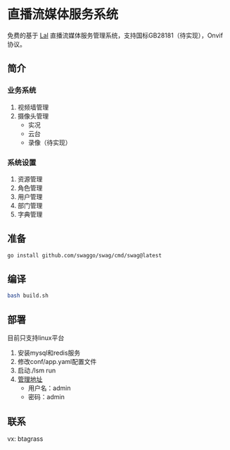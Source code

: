 # 直播流媒体服务系统
免费的基于 [Lal](https://pengrl.com/) 直播流媒体服务管理系统，支持国标GB28181（待实现），Onvif协议。
## 简介
### 业务系统
1. 视频墙管理
2. 摄像头管理
    * 实况
    * 云台
    * 录像（待实现）
### 系统设置
1. 资源管理
2. 角色管理
3. 用户管理
4. 部门管理
5. 字典管理
## 准备
```bash
go install github.com/swaggo/swag/cmd/swag@latest
```
## 编译
```bash
bash build.sh
```
## 部署
目前只支持linux平台
1. 安装mysql和redis服务
2. 修改conf/app.yaml配置文件
3. 启动./lsm run
4. [管理地址](http://localhost:3082)
    * 用户名：admin
    * 密码：admin
## 联系
vx: btagrass
